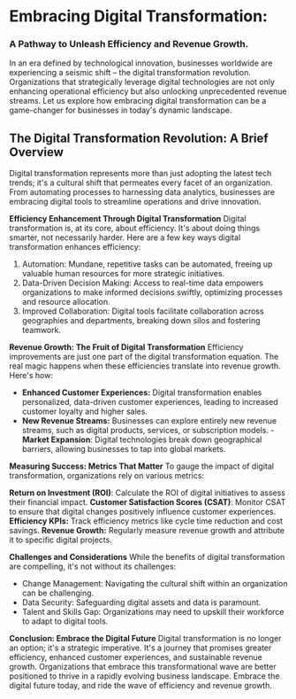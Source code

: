 # Embracing Digital Transformation:
### A Pathway to Unleash Efficiency and Revenue Growth.
In an era defined by technological innovation, businesses worldwide are experiencing a seismic shift – the digital transformation revolution. Organizations that strategically leverage digital technologies are not only enhancing operational efficiency but also unlocking unprecedented revenue streams. Let us explore how embracing digital transformation can be a game-changer for businesses in today's dynamic landscape.

## The Digital Transformation Revolution: A Brief Overview
Digital transformation represents more than just adopting the latest tech trends; it's a cultural shift that permeates every facet of an organization. From automating processes to harnessing data analytics, businesses are embracing digital tools to streamline operations and drive innovation.

<b>Efficiency Enhancement Through Digital Transformation</b> Digital transformation is, at its core, about efficiency. It's about doing things smarter, not necessarily harder. Here are a few key ways digital transformation enhances efficiency:

1. Automation: Mundane, repetitive tasks can be automated, freeing up valuable human resources for more strategic initiatives.
1. Data-Driven Decision Making: Access to real-time data empowers organizations to make informed decisions swiftly, optimizing processes and resource allocation.
1. Improved Collaboration: Digital tools facilitate collaboration across geographies and departments, breaking down silos and fostering teamwork.

<b>Revenue Growth: The Fruit of Digital Transformation</b> Efficiency improvements are just one part of the digital transformation equation. The real magic happens when these efficiencies translate into revenue growth. Here's how:
- <b>Enhanced Customer Experiences:</b> Digital transformation enables personalized, data-driven customer experiences, leading to increased customer loyalty and higher sales.
- <b>New Revenue Streams:</b> Businesses can explore entirely new revenue streams, such as digital products, services, or subscription models.
-<b> Market Expansion</b>: Digital technologies break down geographical barriers, allowing businesses to tap into global markets.

<b>Measuring Success: Metrics That Matter</b> To gauge the impact of digital transformation, organizations rely on various metrics:

<b>Return on Investment (ROI)</b>: Calculate the ROI of digital initiatives to assess their financial impact.
<b>Customer Satisfaction Scores (CSAT)</b>: Monitor CSAT to ensure that digital changes positively influence customer experiences.
<b>Efficiency KPIs:</b> Track efficiency metrics like cycle time reduction and cost savings.
<b>Revenue Growth:</b> Regularly measure revenue growth and attribute it to specific digital projects.

<b>Challenges and Considerations</b> While the benefits of digital transformation are compelling, it's not without its challenges:

- Change Management: Navigating the cultural shift within an organization can be challenging.
- Data Security: Safeguarding digital assets and data is paramount.
- Talent and Skills Gap: Organizations may need to upskill their workforce to adapt to digital tools.

<b>Conclusion: Embrace the Digital Future</b>
Digital transformation is no longer an option; it's a strategic imperative. It's a journey that promises greater efficiency, enhanced customer experiences, and sustainable revenue growth. Organizations that embrace this transformational wave are better positioned to thrive in a rapidly evolving business landscape. Embrace the digital future today, and ride the wave of efficiency and revenue growth.